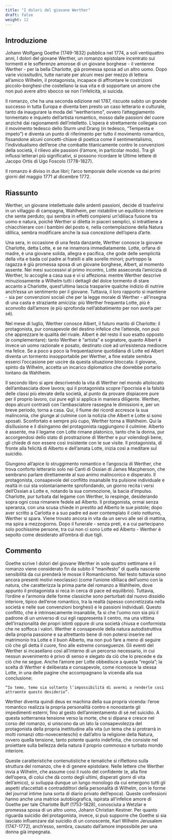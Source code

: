 ```yaml
---
title: "I dolori del giovane Werther"
draft: false
weight: 12
---
```


## Introduzione

 

Johann Wolfgang Goethe (1749-1832) pubblica nel 1774, a soli ventiquattro anni, I dolori del giovane Werther, un romanzo epistolare incentrato sui tormenti e le sofferenze amorose di un giovane borghese - il ventenne Werther - per la bella Charlotte, già promessa sposa ad un altro uomo. Dopo varie vicissitudini, tutte narrate per alcuni mesi per mezzo di lettera all’amico Wilhelm, il protagonista, incapace di affrontare le costrizioni piccolo-borghesi che costellano la sua vita e di sopportare un amore che non può avere altro sbocco se non l’infelicità, si suicida.

Il romanzo, che ha una seconda edizione nel 1787, riscuote subito un grande successo in tutta Europa e diventa ben presto un caso letterario e culturale, tanto da inaugurare la moda del “wertherismo”, ovvero l’atteggiamento tormentato e inquieto dell’artista romantico, mosso dalle passioni del cuore anziché dai ragionamenti dell’intelletto. L’opera è strettamente collegata con il movimento tedesco dello Sturm und Drang (in tedesco, “Tempesta e impeto”) e diventa un punto di riferimento per tutto il movimento romantico, fissandone alcuni concetti-chiave di poetica come il sentimentalismo, l’individualismo dell’eroe che combatte titanicamente contro le convenzioni della società, il rilievo alle passioni (l’amore, in particolar modo). Tra gli influssi letterari più significativi, si possono ricordare le Ultime lettere di Jacopo Ortis di Ugo Foscolo (1778-1827).

Il romanzo è diviso in due libri; l’arco temporale delle vicende va dai primi giorni del maggio 1771 al dicembre 1772.

 

## Riassunto

 

Werther, un giovane intellettuale dalle ardenti passioni, decide di trasferirsi in un villaggio di campagna, Wahlheim, per ristabilire un equilibrio interiore che sente perduto; qui sembra in effetti compiersi un’idiliaca fusione tra uomo e natura, poiché Werther si diletta in piaceri semplici, si intrattiene a chiacchierare con i bambini del posto e, nella contemplazione della Natura idillica, sembra modificare anche la sua concezione dell’opera d’arte.

Una sera, in occasione di una festa danzante, Werther conosce la giovane Charlotte, detta Lotte, e se ne innamora immediatamente. Lotte, orfana di madre, è una giovane solida, allegra e pacifica, che gode delle semplicità della vita e bada col padre ai fratelli e alle sorelle minori; purtroppo la ragazza è giù promessa sposa di un giovane borghese, Albert, al momento assente. Nei mesi successivi al primo incontro, Lotte asseconda l’amicizia di Werther, lo accoglie a casa sua e vi si affeziona: mentre Werther descrive minuziosamente a Wilhelm tutti i dettagli del dolce tormento di stare accanto a Charlotte, quest’ultima lascia trasparire qualche indizio di nutrire anch’essa un sentimento per il giovane. Tuttavia, il loro rapporto si mantiene - sia per convenzioni sociali che per la legge morale di Werther - all’insegna di una casta e straziante amicizia: più Werther frequenta Lotte, più è sconvolto dall’amore (e più sprofonda nell’abbatimento per non averla per sé).

Nel mese di luglio, Werther conosce Albert, il futuro marito di Charlotte: il protagonista, pur consapevole del destino infelice che l’attende, non può che apprezzare le qualità del rivale. Albert è del resto il suo esatto opposto (e complementare): tanto Werther è “artista” e sognatore, quanto Albert è invece un uomo razionale e posato, destinato cioè ad un’esistenza mediocre ma felice. Se a poco a poco la frequentazione quotidiana di Lotte ed Albert diventa un tormento insopportabile per Werther, a fine estate sembra esserci l’occasione per uscire da questa situazione bloccata: il giovane, spinto da Wilhelm, accetta un incarico diplomatico che dovrebbe portarlo lontano da Wahlheim.

Il secondo libro si apre descrivendo la vita di Werther nel mondo altolocato dell’ambasciata dove lavora; qui il protagonista scopre l’ipocrisia e la falsità delle classi più elevate della società, al punto da provare dispiacere pure per il proprio lavoro, cui pure egli si applica in maniera diligente. Werther, dopo alcuni contrasti con l’ambasciatore rassegna le dimissioni e, per un breve periodo, torna a casa. Qui, il fiume dei ricordi accresce la sua malinconia, che giunge al culmine con la notizia che Albert e Lotte si sono sposati. Sconfortato e sempre più cupo, Werther torna a Wahlheim. Qui la disillusione e il disinganno del protagonista raggiungono il culmine: Alberto è assente, ma il legame con Lotte rimane platonico, tanto che la donna, pur accorgendosi dello stato di prostrazione di Werther e pur volendogli bene, gli chiede di non essere così insistente con le sue visite. Il protagonista, di fronte alla felicità di Alberto e dell’amata Lotte, inizia così a meditare sul suicidio.

Giungono all’apice lo struggimento romantico e l’angoscia di Werther, che trova conforto letterario solo nei Canti di Ossian di James Macpherson, che sembrano parlare direttamente al suo animo malinconico e disperato. Il protagonista, consapevole del conflitto insanabile tra pulsione individuale e realtà in cui sta volontariamente sprofondando, un giorno recita i versi dell’Ossian a Lotte e, notando la sua commozione, la bacia d’impulso. Charlotte, pur turbata dal legame con Werther, lo respinge, desiderando sopra ogni cosa rimanere fedele ad Alberto. Il protagonista, ormai senza speranza, con una scusa chiede in prestito ad Alberto le sue pistole; dopo aver scritto a Carlotta e a suo padre ed aver contemplato il cielo notturno, Werther si spara. Viene trovato ancora in vita da un servo alle sei di mattina, ma spira a mezzogiorno. Dopo il funerale - senza preti, e a cui partecipano solo pochissime persone, tra cui non ci sono Lotte ed Alberto - Werther è sepolto come desiderato all’ombra di due tigli.

 

## Commento

 

Goethe scrive I dolori del giovane Werther in sole quattro settimane e il romanzo viene considerato fin da subito il “manifesto” di quella nascente sensibilità da cui prenderà le mosse il Romanticismo. Nel testo tuttavia sono ancora presenti motivi neoclassici (come l’unione idilliaca dell’uomo con la natura, che caratterizza la prima parte del romanzo a Wahlheim, dove appunto il protagonista si reca in cerca di pace ed equilibrio). Tuttavia, l’ordine e l’armonia delle forme classiche  sono perturbati dal nuovo dissidio interiore, tipico dell’eroe romantico, tra la realtà (spesso concretizzata nella società e nelle sue convenzioni borghesi) e le passioni individuali. Questo conflitto, che è intrinsecamente insanabile, fa sì che l’uomo non sia più il padrone di un universo di cui egli rappresenta il centro, ma una vittima dell’irrazionalità dei propri istinti oppure di una società chiusa e conformista che ne soffoca i valori. Werther è consapevole della natura autodistruttiva della propria passione e sa altrettanto bene di non potersi inserire nel matrimonio tra Lotte e il buon Alberto, ma non può fare a meno di seguire ciò che gli detta il cuore, fino alle estreme conseguenze. Gli eventi del Werther si incasellano così all’interno di un  percorso necessario, in cui nessun avvenimento è privo di senso e slegato da ciò che lo precede e da ciò che ne segue. Anche l’amore per Lotte obbedisce a questa “regola”; la scelta di Werther è deliberata e consapevole, come riconosce la stessa Lotte, in una delle pagine che accompagnano la vicenda alla sua conclusione:

    “Io temo, temo sia soltanto l’impossibilità di avermi a renderle così attraente questo desiderio”.

Werther diventa quindi deus ex machina della sua propria vicenda: l’eroe romantico realizza la propria personalità contro e nonostante gli impedimenti esterni, fino al gesto dell’annientamento di sé nel suicidio. A questa sotterranea tensione verso la morte, che si dipana e cresce nel corso del romanzo, si uniscono da un lato la consapevolezza del protagonista della propria inettitudine alla vita (un tema che si protrarrà in molti romanzi otto-novecenteschi) e dall’altro la religione della Natura, ovvero quella tensione, tanto potente quanto indefintia, che consiste nel proiettare sulla bellezza della natura il proprio commosso e turbato mondo interiore.

Queste caratteristiche contenutistiche e tematiche si riflettono sulla struttura del romanzo, che è di genere epistolare. Nelle lettere che Werther invia a Wilhelm, che assume così il ruolo del confidente (e, alla fine dell’opera, di colui che dà conto degli ultimi, disperati giorni di vita dell’amico), si sviluppa dunque un lungo monologo da cui emergono tutti gli aspetti sfaccettati e contraddittori della personalità di Wilhelm, con le forme del journal intime (una sorta di diario privato dell’epoca). Queste confessioni hanno anche una matrice autobiografica, ispirata all’infelice amore di Goethe per tale Charlotte Buff (1753-1828), conosciuta a Wetzlar e promessa sposa di un altro uomo, Johann Christian Kestner. Per quanto riguarda suicidio del protagonista, invece, si può supporre che Goethe si sia lasciato influenzare dal suicidio di un conoscente, Karl Wilhelm Jerusalem (1747-1772), anch’esso, sembra, causato dall’amore impossibile per una donna già impegnata.